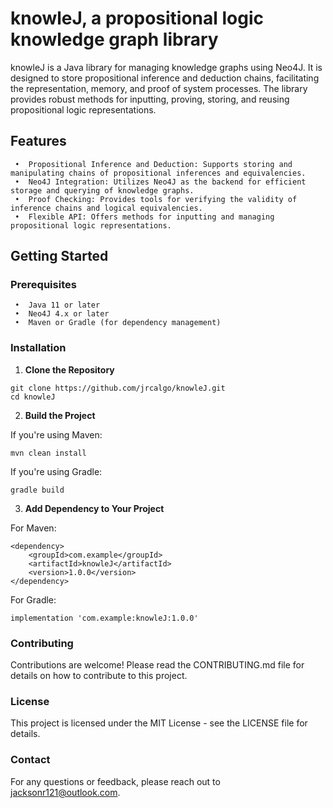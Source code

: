 # knowleJ, a propositional logic knowledge graph library
<diagram image here>
knowleJ is a Java library for managing knowledge graphs using Neo4J. It is designed to store propositional inference and deduction chains, facilitating the representation, memory, and proof of system processes. The library provides robust methods for inputting, proving, storing, and reusing propositional logic representations.

## Features
```
 •	Propositional Inference and Deduction: Supports storing and manipulating chains of propositional inferences and equivalencies.
 •	Neo4J Integration: Utilizes Neo4J as the backend for efficient storage and querying of knowledge graphs.
 •	Proof Checking: Provides tools for verifying the validity of inference chains and logical equivalencies.
 •	Flexible API: Offers methods for inputting and managing propositional logic representations.
```

## Getting Started
### Prerequisites
```
 •	Java 11 or later
 •	Neo4J 4.x or later
 •	Maven or Gradle (for dependency management)
```
 
### Installation
1. **Clone the Repository**
```
git clone https://github.com/jrcalgo/knowleJ.git
cd knowleJ
```

2. **Build the Project**

If you're using Maven:
```
mvn clean install
```

If you're using Gradle:
```
gradle build
```

3. **Add Dependency to Your Project**

For Maven:
```
<dependency>
    <groupId>com.example</groupId>
    <artifactId>knowleJ</artifactId>
    <version>1.0.0</version>
</dependency>
```

For Gradle:
```
implementation 'com.example:knowleJ:1.0.0'
```

### Contributing
Contributions are welcome! Please read the CONTRIBUTING.md file for details on how to contribute to this project.

### License
This project is licensed under the MIT License - see the LICENSE file for details.

### Contact
For any questions or feedback, please reach out to jacksonr121@outlook.com.
   
